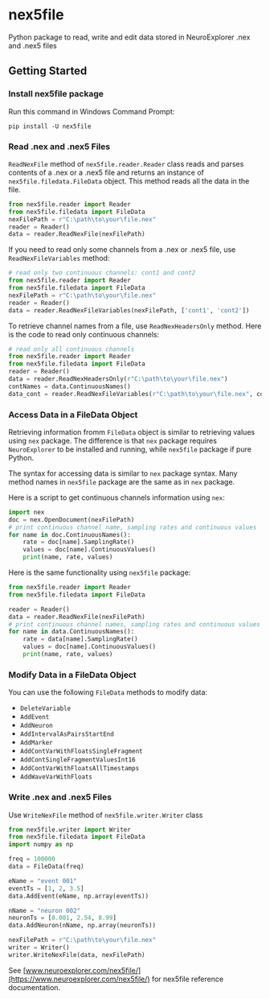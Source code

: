 # nex5file
Python package to read, write and edit data stored in NeuroExplorer .nex and .nex5 files

## Getting Started

### Install nex5file package

Run this command in Windows Command Prompt:
```
pip install -U nex5file
```

### Read .nex and .nex5 Files

`ReadNexFile` method of `nex5file.reader.Reader` class reads and parses contents of a .nex or a .nex5 file and returns an instance of `nex5file.filedata.FileData` object. This method reads all the data in the file.

```python
from nex5file.reader import Reader
from nex5file.filedata import FileData
nexFilePath = r"C:\path\to\your\file.nex"
reader = Reader()
data = reader.ReadNexFile(nexFilePath)
```

If you need to read only some channels from a .nex or .nex5 file, use `ReadNexFileVariables` method:

```python
# read only two continuous channels: cont1 and cont2
from nex5file.reader import Reader
from nex5file.filedata import FileData
nexFilePath = r"C:\path\to\your\file.nex"
reader = Reader()
data = reader.ReadNexFileVariables(nexFilePath, ['cont1', 'cont2'])
```

To retrieve channel names from a file, use `ReadNexHeadersOnly` method. Here is the code to read only continuous channels:

```python
# read only all continuous channels
from nex5file.reader import Reader
from nex5file.filedata import FileData
reader = Reader()
data = reader.ReadNexHeadersOnly(r"C:\path\to\your\file.nex")
contNames = data.ContinuousNames()
data_cont = reader.ReadNexFileVariables(r"C:\path\to\your\file.nex", contNames)
```

### Access Data in a FileData Object

Retrieving information fromm `FileData` object is similar to retrieving values using `nex` package. The difference is that `nex` package requires `NeuroExplorer` to be installed and running, while `nex5file` package if pure Python.

The syntax for accessing data is similar to `nex` package syntax. Many method names in `nex5file` package are the same as in `nex` package.

Here is a script to get continuous channels information using `nex`:

```python
import nex
doc = nex.OpenDocument(nexFilePath)
# print continuous channel name, sampling rates and continuous values
for name in doc.ContinuousNames():
    rate = doc[name].SamplingRate()
    values = doc[name].ContinuousValues()
    print(name, rate, values)
```

Here is the same functionality using `nex5file` package:

```python
from nex5file.reader import Reader
from nex5file.filedata import FileData

reader = Reader()
data = reader.ReadNexFile(nexFilePath)
# print continuous channel names, sampling rates and continuous values
for name in data.ContinuousNames():
    rate = data[name].SamplingRate()
    values = doc[name].ContinuousValues()
    print(name, rate, values)
```

### Modify Data in a FileData Object

You can use the following `FileData` methods to modify data:

- `DeleteVariable`
- `AddEvent`
- `AddNeuron`
- `AddIntervalAsPairsStartEnd`
- `AddMarker`
- `AddContVarWithFloatsSingleFragment`
- `AddContSingleFragmentValuesInt16`
- `AddContVarWithFloatsAllTimestamps`
- `AddWaveVarWithFloats`

### Write .nex and .nex5 Files

Use `WriteNexFile` method of `nex5file.writer.Writer` class

```python
from nex5file.writer import Writer
from nex5file.filedata import FileData
import numpy as np

freq = 100000
data = FileData(freq)

eName = "event 001"
eventTs = [1, 2, 3.5]
data.AddEvent(eName, np.array(eventTs))

nName = "neuron 002"
neuronTs = [0.001, 2.54, 8.99]
data.AddNeuron(nName, np.array(neuronTs))

nexFilePath = r"C:\path\to\your\file.nex"
writer = Writer()
writer.WriteNexFile(data, nexFilePath)
```

See [www.neuroexplorer.com/nex5file/](https://www.neuroexplorer.com/nex5file/) for nex5file reference documentation.